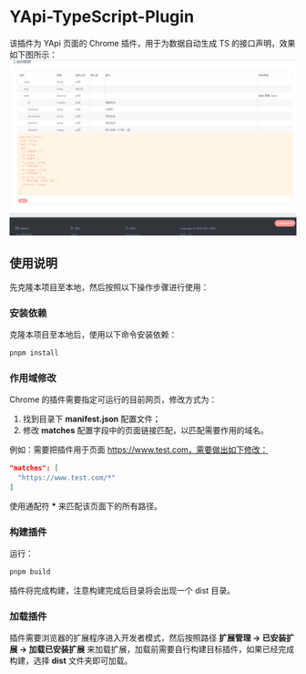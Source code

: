 # YApi-TypeScript-Plugin

该插件为 YApi 页面的 Chrome 插件，用于为数据自动生成 TS 的接口声明，效果如下图所示：
![示例](./images/1.png)

## 使用说明
先克隆本项目至本地，然后按照以下操作步骤进行使用：

### 安装依赖
克隆本项目至本地后，使用以下命令安装依赖：
```sh
pnpm install
```

### 作用域修改
Chrome 的插件需要指定可运行的目前网页，修改方式为：
1. 找到目录下 **manifest.json** 配置文件；
2. 修改 **matches** 配置字段中的页面链接匹配，以匹配需要作用的域名。

例如：需要把插件用于页面 https://www.test.com，需要做出如下修改：
```json
"matches": [
  "https://www.test.com/*"
]
```
使用通配符 **\*** 来匹配该页面下的所有路径。

### 构建插件
运行：
```sh
pnpm build
``` 
插件将完成构建，注意构建完成后目录将会出现一个 dist 目录。

### 加载插件
插件需要浏览器的扩展程序进入开发者模式，然后按照路径 **扩展管理 -> 已安装扩展 -> 加载已安装扩展** 来加载扩展，加载前需要自行构建目标插件，如果已经完成构建，选择 **dist** 文件夹即可加载。



